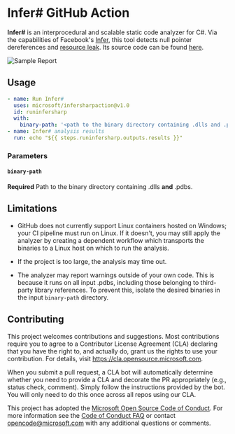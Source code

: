 # Infer# GitHub Action

**Infer#** is an interprocedural and scalable static code analyzer for C#. Via the capabilities of Facebook's [Infer](https://fbinfer.com/), this tool detects null pointer dereferences and [resource leak](Examples/ResourceLeak/README.md). Its source code can be found [here](https://github.com/microsoft/infersharp).

![Sample Report](https://github.com/microsoft/infersharpaction/blob/main/assets/samplereport.png)

## Usage
```yml
- name: Run Infer#      
  uses: microsoft/infersharpaction@v1.0
  id: runinfersharp
  with:
    binary-path: '<path to the binary directory containing .dlls and .pdbs>'
- name: Infer# analysis results
  run: echo "${{ steps.runinfersharp.outputs.results }}"
```

### Parameters
#### `binary-path`
**Required** Path to the binary directory containing .dlls **and** .pdbs.

## Limitations
- GitHub does not currently support Linux containers hosted on Windows; your CI pipeline must run on Linux. If it doesn't, you may still apply the analyzer by creating a dependent workflow which transports the binaries to a Linux host on which to run the analysis.

- If the project is too large, the analysis may time out.

- The analyzer may report warnings outside of your own code. This is because it runs on all input .pdbs, including those belonging to third-party library references. To prevent this, isolate the desired binaries in the input `binary-path` directory.

## Contributing

This project welcomes contributions and suggestions.  Most contributions require you to agree to a
Contributor License Agreement (CLA) declaring that you have the right to, and actually do, grant us
the rights to use your contribution. For details, visit https://cla.opensource.microsoft.com.

When you submit a pull request, a CLA bot will automatically determine whether you need to provide
a CLA and decorate the PR appropriately (e.g., status check, comment). Simply follow the instructions
provided by the bot. You will only need to do this once across all repos using our CLA.

This project has adopted the [Microsoft Open Source Code of Conduct](https://opensource.microsoft.com/codeofconduct/).
For more information see the [Code of Conduct FAQ](https://opensource.microsoft.com/codeofconduct/faq/) or
contact [opencode@microsoft.com](mailto:opencode@microsoft.com) with any additional questions or comments.
